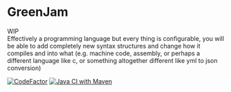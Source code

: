 # GreenJam
WIP  
Effectively a programming language but every thing is configurable, you will be able to add completely new syntax structures and change how it compiles and into what (e.g. machine code, assembly, or perhaps a different language like c, or something
altogether different like yml to json conversion)

[![CodeFactor](https://www.codefactor.io/repository/github/greenjon902/greenjam/badge)](https://www.codefactor.io/repository/github/greenjon902/greenjam)
[![Java CI with Maven](https://github.com/GreenJon902/GreenJam/actions/workflows/maven.yml/badge.svg)](https://github.com/GreenJon902/GreenJam/actions/workflows/maven.yml)
